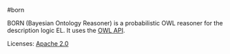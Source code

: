 #born

BORN (Bayesian Ontology Reasoner) is a probabilistic OWL reasoner for the description logic EL.
It uses the [OWL API](http://owlcs.github.io/owlapi/).

Licenses: [Apache 2.0](http://www.apache.org/licenses/LICENSE-2.0.txt)



